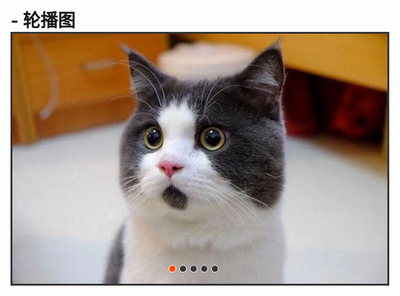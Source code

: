 # - 轮播图
<!DOCTYPE html>
<html>

<head>
    <meta charset="UTF-8">
    <title></title>
    <style type="text/css">
        * {
            margin: 0;
            padding: 0;
            text-decoration: none;
        }
        body {
            padding: 20px;
        }
        #container {
            position: relative;
            width: 600px;
            height: 400px;
            border: 3px solid #333;
            overflow: hidden;
        }
        #list {
            position: absolute;
            z-index: 1;
            width: 4200px;
            height: 400px;
        }
        #list img {
            float: left;
            width: 600px;
            height: 400px;
        }
        #buttons {
            position: absolute;
            left: 250px;
            bottom: 20px;
            z-index: 2;
            height: 10px;
            width: 100px;
        }
        #buttons span {
            float: left;
            margin-right: 5px;
            width: 10px;
            height: 10px;
            border: 1px solid #fff;
            border-radius: 50%;
            background: #333;
            cursor: pointer;
        }
        #buttons .on {
            background: orangered;
        }
        .arrow {
            position: absolute;
            top: 180px;
            z-index: 2;
            display: none;
            width: 40px;
            height: 40px;
            font-size: 36px;
            font-weight: bold;
            line-height: 39px;
            text-align: center;
            color: #fff;
            background-color: RGBA(0, 0, 0, .3);
            cursor: pointer;
        }
        .arrow:hover {
            background-color: RGBA(0, 0, 0, .7);
        }
        #container:hover .arrow {
            display: block;
        }
        #prev {
            left: 20px;
        }
        #next {
            right: 20px;
        }
    </style>
    <script type="text/javascript">
        /* 知识点：        */
        /*       this用法 */
        /*       DOM事件 */
        /*       定时器 */
        window.onload = function () {
            var container = document.getElementById('container');
            var list = document.getElementById('list');
            var buttons = document.getElementById('buttons').getElementsByTagName('span');
            var prev = document.getElementById('prev');
            var next = document.getElementById('next');
            var index = 1;
            var timer;
            function animate(offset) {
                //获取的是style.left，是相对左边获取距离，所以第一张图后style.left都为负值，
                //且style.left获取的是字符串，需要用parseInt()取整转化为数字。
                var newLeft = parseInt(list.style.left) + offset;
                list.style.left = newLeft + 'px';
                //无限滚动判断
                if (newLeft > -600) {
                    list.style.left = -3000 + 'px';
                }
                if (newLeft < -3000) {
                    list.style.left = -600 + 'px';
                }
            }
            function play() {
                //重复执行的定时器
                timer = setInterval(function () {
                    next.onclick();
                }, 2000)
            }
            function stop() {
                clearInterval(timer);
            }
            function buttonsShow() {
                //将之前的小圆点的样式清除
                for (var i = 0; i < buttons.length; i++) {
                    if (buttons[i].className == "on") {
                        buttons[i].className = "";
                    }
                }
                //数组从0开始，故index需要-1
                buttons[index - 1].className = "on";
            }
            prev.onclick = function () {
                index -= 1;
                if (index < 1) {
                    index = 5
                }
                buttonsShow();
                animate(600);
            };
            next.onclick = function () {
                //由于上边定时器的作用，index会一直递增下去，我们只有5个小圆点，所以需要做出判断
                index += 1;
                if (index > 5) {
                    index = 1
                }
                animate(-600);
                buttonsShow();
            };
            for (var i = 0; i < buttons.length; i++) {
                (function (i) {
                    buttons[i].onclick = function () {
                        /*  这里获得鼠标移动到小圆点的位置，用this把index绑定到对象buttons[i]上，去谷歌this的用法  */
                        /*  由于这里的index是自定义属性，需要用到getAttribute()这个DOM2级方法，去获取自定义index的属性*/
                        var clickIndex = parseInt(this.getAttribute('index'));
                        var offset = 600 * (index - clickIndex); //这个index是当前图片停留时的index
                        animate(offset);
                        index = clickIndex; //存放鼠标点击后的位置，用于小圆点的正常显示
                        buttonsShow();
                    }
                })(i)
            }
            container.onmouseover = stop;
            container.onmouseout = play;
            play();
        }
    </script>
</head>

<body>

<div id="container">
    <div id="list" style="left: -600px;">
        <img src="img/5.jpg" alt="1"/>
        <img src="img/1.jpg" alt="1"/>
        <img src="img/2.jpg" alt="2"/>
        <img src="img/3.jpg" alt="3"/>
        <img src="img/4.jpg" alt="4"/>
        <img src="img/5.jpg" alt="5"/>
        <img src="img/1.jpg" alt="5"/>
    </div>
    <div id="buttons">
        <span index="1" class="on"></span>
        <span index="2"></span>
        <span index="3"></span>
        <span index="4"></span>
        <span index="5"></span>
    </div>
    <a href="javascript:;" id="prev" class="arrow">&lt;</a>
    <a href="javascript:;" id="next" class="arrow">&gt;</a>
</div>

</body>

</html>
